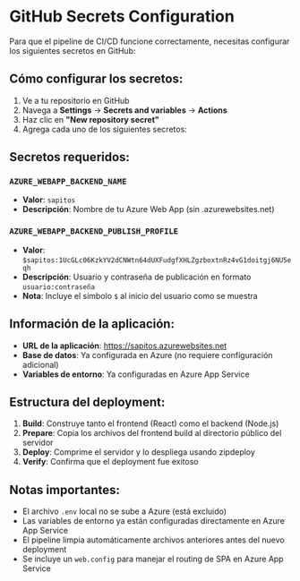 # GitHub Secrets Configuration

Para que el pipeline de CI/CD funcione correctamente, necesitas configurar los siguientes secretos en GitHub:

## Cómo configurar los secretos:

1. Ve a tu repositorio en GitHub
2. Navega a **Settings** → **Secrets and variables** → **Actions**
3. Haz clic en **"New repository secret"**
4. Agrega cada uno de los siguientes secretos:

## Secretos requeridos:

### `AZURE_WEBAPP_BACKEND_NAME`
- **Valor**: `sapitos`
- **Descripción**: Nombre de tu Azure Web App (sin .azurewebsites.net)

### `AZURE_WEBAPP_BACKEND_PUBLISH_PROFILE`
- **Valor**: `$sapitos:1UcGLc06KzkYV2dCNWtn64dUXFudgfXHLZgzboxtnRz4vG1doitgj6NU5eqh`
- **Descripción**: Usuario y contraseña de publicación en formato `usuario:contraseña`
- **Nota**: Incluye el símbolo `$` al inicio del usuario como se muestra

## Información de la aplicación:

- **URL de la aplicación**: https://sapitos.azurewebsites.net
- **Base de datos**: Ya configurada en Azure (no requiere configuración adicional)
- **Variables de entorno**: Ya configuradas en Azure App Service

## Estructura del deployment:

1. **Build**: Construye tanto el frontend (React) como el backend (Node.js)
2. **Prepare**: Copia los archivos del frontend build al directorio público del servidor
3. **Deploy**: Comprime el servidor y lo despliega usando zipdeploy
4. **Verify**: Confirma que el deployment fue exitoso

## Notas importantes:

- El archivo `.env` local no se sube a Azure (está excluido)
- Las variables de entorno ya están configuradas directamente en Azure App Service
- El pipeline limpia automáticamente archivos anteriores antes del nuevo deployment
- Se incluye un `web.config` para manejar el routing de SPA en Azure App Service
